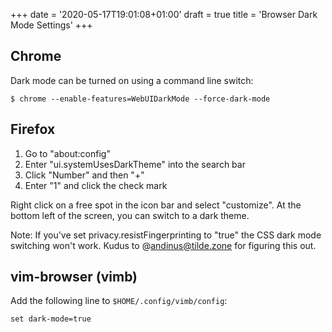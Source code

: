 +++
date = '2020-05-17T19:01:08+01:00'
draft = true
title = 'Browser Dark Mode Settings'
+++

## Chrome

Dark mode can be turned on using a command line switch:

```
$ chrome --enable-features=WebUIDarkMode --force-dark-mode
```

## Firefox

1. Go to "about:config"
2. Enter "ui.systemUsesDarkTheme" into the search bar
3. Click "Number" and then "+"
4. Enter "1" and click the check mark

Right click on a free spot in the icon bar and select "customize".
At the bottom left of the screen, you can switch to a dark theme.

Note: If you've set privacy.resistFingerprinting to "true" the CSS dark mode switching won't work.
Kudus to @andinus@tilde.zone for figuring this out.

## vim-browser (vimb)

Add the following line to `$HOME/.config/vimb/config`:

```
set dark-mode=true
```

